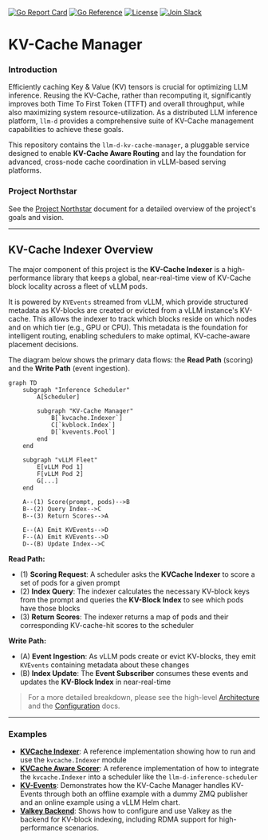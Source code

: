 [![Go Report Card](https://goreportcard.com/badge/github.com/llm-d/llm-d-kv-cache-manager)](https://goreportcard.com/report/github.com/llm-d/llm-d-kv-cache-manager)
[![Go Reference](https://pkg.go.dev/badge/github.com/llm-d/llm-d-kv-cache-manager.svg)](https://pkg.go.dev/github.com/llm-d/llm-d-kv-cache-manager)
[![License](https://img.shields.io/github/license/llm-d/llm-d-kv-cache-manager)](LICENSE)
[![Join Slack](https://img.shields.io/badge/Join_Slack-blue?logo=slack)](https://llm-d.slack.com/archives/C08TB7ZDV7S)

# KV-Cache Manager

### Introduction

Efficiently caching Key & Value (KV) tensors is crucial for optimizing LLM inference. 
Reusing the KV-Cache, rather than recomputing it, significantly improves both Time To First Token (TTFT) and overall throughput, while also maximizing system resource-utilization.
As a distributed LLM inference platform, `llm-d` provides a comprehensive suite of KV-Cache management capabilities to achieve these goals.

This repository contains the `llm-d-kv-cache-manager`, a pluggable service designed to enable **KV-Cache Aware Routing** and lay the foundation for advanced, cross-node cache coordination in vLLM-based serving platforms.

### Project Northstar

See the [Project Northstar](https://docs.google.com/document/d/1EM1QtDUaw7pVRkbHQFTSCQhmWqAcRPJugJgqPbvzGTA/edit?tab=t.ikcvw3heciha) document for a detailed overview of the project's goals and vision.

-----

## KV-Cache Indexer Overview

The major component of this project is the **KV-Cache Indexer** is a high-performance library that keeps a global, near-real-time view of KV-Cache block locality across a fleet of vLLM pods.

It is powered by `KVEvents` streamed from vLLM, which provide structured metadata as KV-blocks are created or evicted from a vLLM instance's KV-cache. 
This allows the indexer to track which blocks reside on which nodes and on which tier (e.g., GPU or CPU). 
This metadata is the foundation for intelligent routing, enabling schedulers to make optimal, KV-cache-aware placement decisions.

The diagram below shows the primary data flows: the **Read Path** (scoring) and the **Write Path** (event ingestion).

```mermaid
graph TD
    subgraph "Inference Scheduler"
        A[Scheduler]

        subgraph "KV-Cache Manager"
            B[`kvcache.Indexer`]
            C[`kvblock.Index`]
            D[`kvevents.Pool`]
        end
    end

    subgraph "vLLM Fleet"
        E[vLLM Pod 1]
        F[vLLM Pod 2]
        G[...]
    end

    A--(1) Score(prompt, pods)-->B
    B--(2) Query Index-->C
    B--(3) Return Scores-->A
    
    E--(A) Emit KVEvents-->D
    F--(A) Emit KVEvents-->D
    D--(B) Update Index-->C
```
**Read Path:**
- (1)  **Scoring Request**: A scheduler asks the **KVCache Indexer** to score a set of pods for a given prompt
- (2)  **Index Query**: The indexer calculates the necessary KV-block keys from the prompt and queries the **KV-Block Index** to see which pods have those blocks
- (3)  **Return Scores**: The indexer returns a map of pods and their corresponding KV-cache-hit scores to the scheduler

**Write Path:**
- (A)  **Event Ingestion**: As vLLM pods create or evict KV-blocks, they emit `KVEvents` containing metadata about these changes
- (B)  **Index Update**: The **Event Subscriber** consumes these events and updates the **KV-Block Index** in near-real-time

> For a more detailed breakdown, please see the high-level [Architecture](docs/architecture.md) and the [Configuration](docs/configuration.md) docs.

-----

### Examples

* [**KVCache Indexer**](examples/kv_cache_index/README.md):
  A reference implementation showing how to run and use the `kvcache.Indexer` module
* [**KVCache Aware Scorer**](examples/kv_cache_aware_scorer/README.md):
  A reference implementation of how to integrate the `kvcache.Indexer` into a scheduler like the `llm-d-inference-scheduler`
* [**KV-Events**](examples/kv_events/README.md):
 Demonstrates how the KV-Cache Manager handles KV-Events through both an offline example with a dummy ZMQ publisher and an online example using a vLLM Helm chart.
* [**Valkey Backend**](examples/valkey_example/README.md):
 Shows how to configure and use Valkey as the backend for KV-block indexing, including RDMA support for high-performance scenarios.
